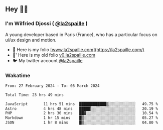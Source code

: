 ## Hey 👋🏾
### I'm Wilfried Djossi ( <a href="https://twitter.com/la2spaille/" target="_blank">@la2spaille</a> )
A young developer based in Paris (France), who has a particular focus on ui/ux design and motion.

- 🎨 Here is my folio [www.la2spaille.com](https://la2spaille.com/)
- 🎨' Here is my old folio [v0.la2spaille.com](https://v0.la2spaille.com/)
- 🐦 My twitter account [@la2spaille](https://twitter.com/la2spaille/)

### Wakatime
<!--START_SECTION:waka-->

```txt
From: 27 February 2024 - To: 05 March 2024

Total Time: 23 hrs 49 mins

JavaScript       11 hrs 51 mins  ████████████▒░░░░░░░░░░░░   49.75 %
Astro            4 hrs 48 mins   █████░░░░░░░░░░░░░░░░░░░░   20.19 %
PHP              2 hrs 30 mins   ██▓░░░░░░░░░░░░░░░░░░░░░░   10.54 %
Markdown         1 hr 15 mins    █▒░░░░░░░░░░░░░░░░░░░░░░░   05.27 %
JSON             1 hr 8 mins     █▒░░░░░░░░░░░░░░░░░░░░░░░   04.80 %
```

<!--END_SECTION:waka-->
<!--
**la2spaille/la2spaille** is a ✨ _special_ ✨ repository because its `README.md` (this file) appears on your GitHub profile.

Here are some ideas to get you started:

- 🔭 I’m currently working on ...
- 🌱 I’m currently learning ...
- 👯 I’m looking to collaborate on ...
- 🤔 I’m looking for help with ...
- 💬 Ask me about ...
- 📫 How to reach me: ...
- 😄 Pronouns: ...
- ⚡ Fun fact: ...
-->
